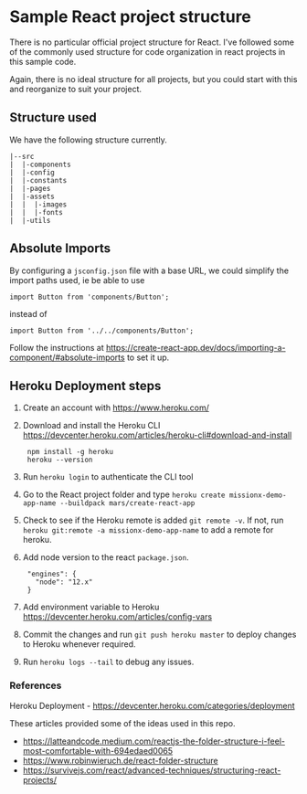 # Sample React project structure

There is no particular official project structure for React. I've followed some of the commonly used structure for code organization in react projects in this sample code. 

Again, there is no ideal structure for all projects, but you could start with this and reorganize to suit your project.

## Structure used
We have the following structure currently.

```
|--src
|  |-components
|  |-config 
|  |-constants
|  |-pages
|  |-assets
|  |  |-images
|  |  |-fonts
|  |-utils
```

## Absolute Imports

By configuring a `jsconfig.json` file with a base URL, we could simplify the import paths used, ie be able to use

`import Button from 'components/Button';` 

instead of 

`import Button from '../../components/Button';`

Follow the instructions at https://create-react-app.dev/docs/importing-a-component/#absolute-imports to set it up.

## Heroku Deployment steps

1. Create an account with https://www.heroku.com/
2. Download and install the Heroku CLI https://devcenter.heroku.com/articles/heroku-cli#download-and-install
   
        npm install -g heroku
        heroku --version

3. Run `heroku login` to authenticate the CLI tool
4. Go to the React project folder and type `heroku create missionx-demo-app-name --buildpack mars/create-react-app`
5. Check to see if the Heroku remote is added `git remote -v`. If not, run `heroku git:remote -a missionx-demo-app-name` to add a remote for heroku.
6. Add node version to the react `package.json`.
        
        "engines": {
          "node": "12.x"
        }
7. Add environment variable to Heroku https://devcenter.heroku.com/articles/config-vars  
8. Commit the changes and run `git push heroku master` to deploy changes to Heroku whenever required.
9. Run `heroku logs --tail` to debug any issues.

### References
Heroku Deployment - https://devcenter.heroku.com/categories/deployment

These articles provided some of the ideas used in this repo.
* https://latteandcode.medium.com/reactjs-the-folder-structure-i-feel-most-comfortable-with-694edaed0065
* https://www.robinwieruch.de/react-folder-structure
* https://survivejs.com/react/advanced-techniques/structuring-react-projects/